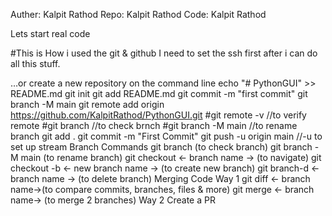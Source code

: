 Auther: Kalpit Rathod
Repo: Kalpit Rathod
Code: Kalpit Rathod

Lets start real code



















#This is How i used the git & github
I need to set the ssh first after i can do all this stuff.

…or create a new repository on the command line
echo "# PythonGUI" >> README.md
git init
git add README.md
git commit -m "first commit"
git branch -M main
git remote add origin https://github.com/KalpitRathod/PythonGUI.git
#git remote -v //to verify remote
#git branch //to check brnch
#git branch -M main //to rename branch
git add .
git commit -m "First Commit"
git push -u origin main //-u to set up stream
Branch Commands
  git branch (to check branch)
  git branch -M main (to rename branch)
  git checkout <- branch name -> (to navigate)
  git checkout -b <- new branch name -> (to create new branch)
  git branch-d <- branch name -> (to delete branch)
  Merging Code
  Way 1
  git diff <- branch name->(to compare commits, branches, files & more)
  git merge <- branch name-> (to merge 2 branches)
  Way 2
  Create a PR